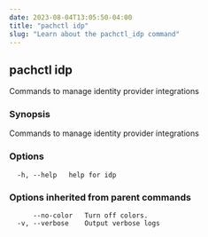 ```yaml
---
date: 2023-08-04T13:05:50-04:00
title: "pachctl idp"
slug: "Learn about the pachctl_idp command"
---
```


## pachctl idp

Commands to manage identity provider integrations

### Synopsis

Commands to manage identity provider integrations

### Options

```
  -h, --help   help for idp
```

### Options inherited from parent commands

```
      --no-color   Turn off colors.
  -v, --verbose    Output verbose logs
```

